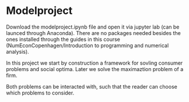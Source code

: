 # Modelproject

Download the modelproject.ipynb file and open it via jupyter lab (can be launced through Anaconda).
There are no packages needed besides the ones installed through the guides in this course (NumEconCopenhagen/Introduction to programming and numerical analysis).

In this project we start by construction a framework for sovling consumer problems and social optima.
Later we solve the maximaztion problem of a firm.

Both problems can be interacted with, such that the reader can choose which problems to consider.